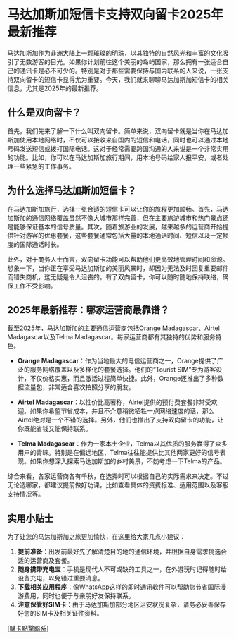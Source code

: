 # 马达加斯加短信卡支持双向留卡2025年最新推荐

马达加斯加作为非洲大陆上一颗璀璨的明珠，以其独特的自然风光和丰富的文化吸引了无数游客的目光。如果你计划前往这个美丽的岛屿国家，那么拥有一张适合自己的通讯卡是必不可少的。特别是对于那些需要保持与国内联系的人来说，一张支持双向留卡的短信卡显得尤为重要。今天，我们就来聊聊马达加斯加短信卡的相关信息，尤其是2025年的最新推荐。

## 什么是双向留卡？

首先，我们先来了解一下什么叫双向留卡。简单来说，双向留卡就是当你在马达加斯加使用本地网络时，不仅可以接收来自国内的短信和电话，同时也可以通过本地号码发送短信或拨打国际电话。这对于经常需要跨国沟通的人来说是一个非常实用的功能。比如，你可以在马达加斯加旅行期间，用本地号码给家人报平安，或者处理一些紧急的工作事务。

## 为什么选择马达加斯加短信卡？

在马达加斯加旅行，选择一张合适的短信卡可以让你的旅程更加顺畅。首先，马达加斯加的通信网络覆盖虽然不像大城市那样完善，但在主要旅游城市和热门景点还是能够保证基本的信号质量。其次，随着旅游业的发展，越来越多的运营商开始提供针对游客的优惠套餐，这些套餐通常包括大量的本地通话时间、短信以及一定额度的国际通话时长。

此外，对于商务人士而言，双向留卡功能可以帮助他们更高效地管理时间和资源。想象一下，当你正在享受马达加斯加的美丽风景时，却因为无法及时回复重要邮件而错失商机，这无疑是令人沮丧的。有了双向留卡，你可以随时随地保持联络，确保工作不受影响。

## 2025年最新推荐：哪家运营商最靠谱？

截至2025年，马达加斯加的主要通信运营商包括Orange Madagascar、Airtel Madagascar以及Telma Madagascar。每家运营商都有其独特的优势和服务特色。

- **Orange Madagascar**：作为当地最大的电信运营商之一，Orange提供了广泛的服务网络覆盖以及多样化的套餐选择。他们的“Tourist SIM”专为游客设计，不仅价格实惠，而且激活过程简单快捷。此外，Orange还推出了多种数据流量包，非常适合喜欢拍照分享的朋友。
  
- **Airtel Madagascar**：以性价比高著称，Airtel提供的预付费套餐非常受欢迎。如果你希望节省成本，并且不介意稍微牺牲一点网络速度的话，那么Airtel绝对是一个不错的选择。另外，他们也推出了支持双向留卡的功能，让你既能省钱又能保持联系。

- **Telma Madagascar**：作为一家本土企业，Telma以其优质的服务赢得了众多用户的青睐。特别是在偏远地区，Telma往往能提供比其他两家更好的信号表现。如果你想深入探索马达加斯加的乡村美景，不妨考虑一下Telma的产品。

综合来看，各家运营商各有千秋，在选择时可以根据自己的实际需求来决定。不过无论选哪家，都建议提前做好功课，比如查看具体的资费标准、适用范围以及客服支持情况等。

## 实用小贴士

为了让您的马达加斯加之旅更加愉快，在这里给大家几点小建议：

1. **提前准备**：出发前最好先了解清楚目的地的通信环境，并根据自身需求挑选合适的运营商及套餐。
2. **随身携带充电宝**：手机是现代人不可或缺的工具之一，在外游玩时记得随时给设备充电，以免错过重要消息。
3. **下载相关应用程序**：像WhatsApp这样的即时通讯软件可以帮助您节省国际漫游费用，同时也便于与亲朋好友保持联系。
4. **注意保管好SIM卡**：由于马达加斯加部分地区治安状况复杂，请务必妥善保存好您的SIM卡及相关证件资料。

[[購卡點擊聯系](https://t.me/s/SXDXQF)]